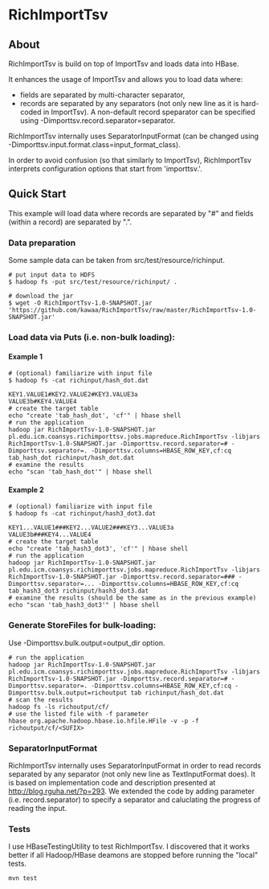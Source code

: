 RichImportTsv
=============

## About
RichImportTsv is build on top of ImportTsv and loads data into HBase. 

It enhances the usage of ImportTsv and allows you to load data where:
* fields are separated by multi-character separator,
* records are separated by any separators (not only new line as it is hard-coded in ImportTsv). A non-default record speparator can be specified using -Dimporttsv.record.separator=separator. 

RichImportTsv internally uses SeparatorInputFormat (can be changed using -Dimporttsv.input.format.class=input_format_class).

In order to avoid confusion (so that similarly to ImportTsv), RichImportTsv interprets configuration options that start from 'importtsv.'.

## Quick Start

This example will load data where records are separated by "#" and fields (within a record) are separated by ".".

### Data preparation
Some sample data can be taken from src/test/resource/richinput.
```
# put input data to HDFS
$ hadoop fs -put src/test/resource/richinput/ .

# download the jar
$ wget -O RichImportTsv-1.0-SNAPSHOT.jar 'https://github.com/kawaa/RichImportTsv/raw/master/RichImportTsv-1.0-SNAPSHOT.jar'
```

### Load data via Puts (i.e. non-bulk loading):

#### Example 1
```
# (optional) familiarize with input file
$ hadoop fs -cat richinput/hash_dot.dat

KEY1.VALUE1#KEY2.VALUE2#KEY3.VALUE3a
VALUE3b#KEY4.VALUE4
# create the target table
echo "create 'tab_hash_dot', 'cf'" | hbase shell
# run the application
hadoop jar RichImportTsv-1.0-SNAPSHOT.jar pl.edu.icm.coansys.richimporttsv.jobs.mapreduce.RichImportTsv -libjars RichImportTsv-1.0-SNAPSHOT.jar -Dimporttsv.record.separator=# -Dimporttsv.separator=. -Dimporttsv.columns=HBASE_ROW_KEY,cf:cq tab_hash_dot richinput/hash_dot.dat
# examine the results
echo "scan 'tab_hash_dot'" | hbase shell
```

#### Example 2
```
# (optional) familiarize with input file
$ hadoop fs -cat richinput/hash3_dot3.dat

KEY1...VALUE1###KEY2...VALUE2###KEY3...VALUE3a
VALUE3b###KEY4...VALUE4
# create the target table
echo "create 'tab_hash3_dot3', 'cf'" | hbase shell
# run the application
hadoop jar RichImportTsv-1.0-SNAPSHOT.jar pl.edu.icm.coansys.richimporttsv.jobs.mapreduce.RichImportTsv -libjars RichImportTsv-1.0-SNAPSHOT.jar -Dimporttsv.record.separator=### -Dimporttsv.separator=... -Dimporttsv.columns=HBASE_ROW_KEY,cf:cq tab_hash3_dot3 richinput/hash3_dot3.dat
# examine the results (should be the same as in the previous example)
echo "scan 'tab_hash3_dot3'" | hbase shell
```

### Generate StoreFiles for bulk-loading:
Use -Dimporttsv.bulk.output=output_dir option.
```
# run the application
hadoop jar RichImportTsv-1.0-SNAPSHOT.jar pl.edu.icm.coansys.richimporttsv.jobs.mapreduce.RichImportTsv -libjars RichImportTsv-1.0-SNAPSHOT.jar -Dimporttsv.record.separator=# -Dimporttsv.separator=. -Dimporttsv.columns=HBASE_ROW_KEY,cf:cq -Dimporttsv.bulk.output=richoutput tab richinput/hash_dot.dat
# scan the results
hadoop fs -ls richoutput/cf/
# use the listed file with -f parameter
hbase org.apache.hadoop.hbase.io.hfile.HFile -v -p -f richoutput/cf/<SUFIX>
```

### SeparatorInputFormat

RichImportTsv internally uses SeparatorInputFormat in order to read records separated by any separator (not only new line as TextInputFormat does). It is based on implementation code and description presented at http://blog.rguha.net/?p=293. We extended the code by adding parameter (i.e. record.separator) to specify a separator and caluclating the progress of reading the input.

### Tests

I use HBaseTestingUtility to test RichImportTsv. I discovered that it works better if all Hadoop/HBase deamons are stopped before running the "local" tests.

```
mvn test
```
